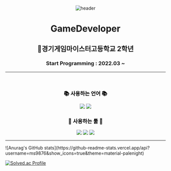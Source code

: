 ### 
<div align="center">

![header](https://capsule-render.vercel.app/api?type=waving&color=gradient&height=250&section=header&text=minseo%20Chae&fontSize=90&animation=fadeIn)

# GameDeveloper   
  ## 🏫경기게임마이스터고등학교 2학년
  ### Start Programming : 2022.03 ~

---    

  <span style="color:Black">
<br>

 ### 📚 사용하는 언어 📚
 <p>
   <img src="https://img.shields.io/badge/C++-00599C?style=flat-square&logo=Cplusplus&logoColor=white"/>
   <img src="https://img.shields.io/badge/C%23-239120?style=flat-square&logo=Csharp&logoColor=white"/>
 </p>

 ### 🔧 사용하는 툴 🔧
 <p>
   <img src="https://img.shields.io/badge/Unity-000000?style=flat-square&logo=Unity&logoColor=white"/>
   <img src="https://img.shields.io/badge/Github-181717?style=flat-square&logo=github&logoColor=white"/>
   <img src="https://img.shields.io/badge/VS-5C2D91?style=flat-square&logo=visualstudio&logoColor=white"/>
 </p>

  ---
  </div>
![Anurag's GitHub stats](https://github-readme-stats.vercel.app/api?username=ms9876&show_icons=true&theme=material-palenight)

[![Solved.ac Profile](http://mazassumnida.wtf/api/generate_badge?boj=mseo01)](https://solved.ac/mseo01)

<!--
**ms9876/ms9876** is a ✨ _special_ ✨ repository because its `README.md` (this file) appears on your GitHub profile.

Here are some ideas to get you started:

- 🔭 I’m currently working on ...
- 🌱 I’m currently learning ...
- 👯 I’m looking to collaborate on ...
- 🤔 I’m looking for help with ...
- 💬 Ask me about ...
- 📫 How to reach me: ...
- 😄 Pronouns: ...
- ⚡ Fun fact: ...
-->
